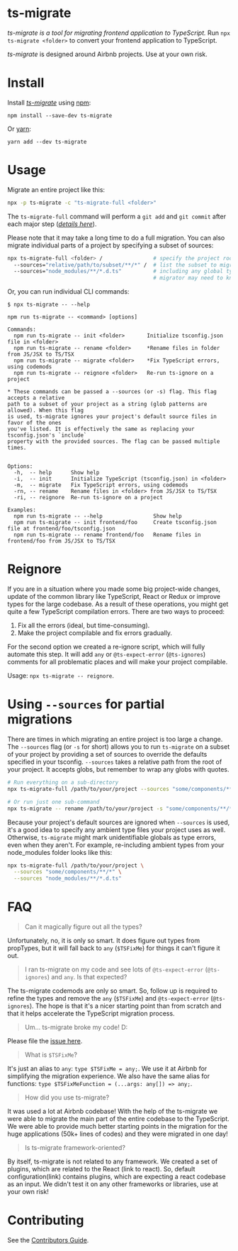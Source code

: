 # ts-migrate

_ts-migrate is a tool for migrating frontend application to TypeScript._
Run `npx ts-migrate <folder>` to convert your frontend application to TypeScript.

_ts-migrate_ is designed around Airbnb projects. Use at your own risk.

# Install

Install [_ts-migrate_](https://www.npmjs.com/package/ts-migrate) using [npm](https://www.npmjs.com):

`npm install --save-dev ts-migrate`

Or [yarn](https://yarnpkg.com):

`yarn add --dev ts-migrate`

# Usage

Migrate an entire project like this:

```sh
npx -p ts-migrate -c "ts-migrate-full <folder>"
```

The `ts-migrate-full` command will perform a `git add` and `git commit` after each major step (_[details here](https://github.com/patryk-w-bl/ts-migrate/blob/master/packages/ts-migrate/bin/ts-migrate-full.sh)_).

Please note that it may take a long time to do a full migration.
You can also migrate individual parts of a project by specifying a subset of sources:

```sh
npx ts-migrate-full <folder> /                # specify the project root, and
  --sources="relative/path/to/subset/**/*" /  # list the subset to migrate,
  --sources="node_modules/**/*.d.ts"          # including any global types that the
                                              # migrator may need to know about.
```

Or, you can run individual CLI commands:

```
$ npx ts-migrate -- --help

npm run ts-migrate -- <command> [options]

Commands:
  npm run ts-migrate -- init <folder>       Initialize tsconfig.json file in <folder>
  npm run ts-migrate -- rename <folder>     *Rename files in folder from JS/JSX to TS/TSX
  npm run ts-migrate -- migrate <folder>    *Fix TypeScript errors, using codemods
  npm run ts-migrate -- reignore <folder>   Re-run ts-ignore on a project

* These commands can be passed a --sources (or -s) flag. This flag accepts a relative
path to a subset of your project as a string (glob patterns are allowed). When this flag
is used, ts-migrate ignores your project's default source files in favor of the ones
you've listed. It is effectively the same as replacing your tsconfig.json's `include`
property with the provided sources. The flag can be passed multiple times.


Options:
  -h,  -- help      Show help
  -i,  -- init      Initialize TypeScript (tsconfig.json) in <folder>
  -m,  -- migrate   Fix TypeScript errors, using codemods
  -rn, -- rename    Rename files in <folder> from JS/JSX to TS/TSX
  -ri, -- reignore  Re-run ts-ignore on a project

Examples:
  npm run ts-migrate -- --help                Show help
  npm run ts-migrate -- init frontend/foo     Create tsconfig.json file at frontend/foo/tsconfig.json
  npm run ts-migrate -- rename frontend/foo   Rename files in frontend/foo from JS/JSX to TS/TSX

```

# Reignore

If you are in a situation where you made some big project-wide changes, update of the common library like TypeScript, React or Redux or improve types for the large codebase. As a result of these operations, you might get quite a few TypeScript compilation errors. There are two ways to proceed:

1.  Fix all the errors (ideal, but time-consuming).
2.  Make the project compilable and fix errors gradually.

For the second option we created a re-ignore script, which will fully automate this step. It will add `any` or `@ts-expect-error` (`@ts-ignores`) comments for all problematic places and will make your project compilable.

Usage: `npx ts-migrate -- reignore`.

# Using `--sources` for partial migrations

There are times in which migrating an entire project is too large a change. The `--sources` flag (or `-s` for short) allows you to run `ts-migrate` on a subset of your project by providing a set of sources to override the defaults specified in your tsconfig. `--sources` takes a relative path from the root of your project. It accepts globs, but remember to wrap any globs with quotes.

```sh
# Run everything on a sub-directory
npx ts-migrate-full /path/to/your/project --sources "some/components/**/*"

# Or run just one sub-command
npx ts-migrate -- rename /path/to/your/project -s "some/components/**/*"
```

Because your project's default sources are ignored when `--sources` is used, it's a good idea to specify any ambient type files your project uses as well. Otherwise, `ts-migrate` might mark unidentifiable globals as type errors, even when they aren't. For example, re-including ambient types from your node_modules folder looks like this:

```sh
npx ts-migrate-full /path/to/your/project \
  --sources "some/components/**/*" \
  --sources "node_modules/**/*.d.ts"
```

# FAQ

> Can it magically figure out all the types?

Unfortunately, no, it is only so smart. It does figure out types from propTypes, but it will fall back to `any` (`$TSFixMe`) for things it can't figure it out.

> I ran ts-migrate on my code and see lots of `@ts-expect-error` (`@ts-ignores`) and `any`. Is that expected?

The ts-migrate codemods are only so smart. So, follow up is required to refine the types and remove the `any` (`$TSFixMe`) and `@ts-expect-error` (`@ts-ignores`). The hope is that it's a nicer starting point than from scratch and that it helps accelerate the TypeScript migration process.

> Um... ts-migrate broke my code! D:

Please file the [issue here](https://github.com/patryk-w-bl/ts-migrate/issues/new).

> What is `$TSFixMe`?

It's just an alias to `any`: `type $TSFixMe = any;`. We use it at Airbnb for simplifying the migration experience.
We also have the same alias for functions: `type $TSFixMeFunction = (...args: any[]) => any;`.

> How did you use ts-migrate?

It was used a lot at Airbnb codebase! With the help of the ts-migrate we were able to migrate the main part of the entire codebase to the TypeScript. We were able to provide much better starting points in the migration for the huge applications (50k+ lines of codes) and they were migrated in one day!

> Is ts-migrate framework-oriented?

By itself, ts-migrate is not related to any framework. We created a set of plugins, which are related to the React (link to react). So, default configuration(link) contains plugins, which are expecting a react codebase as an input. We didn't test it on any other frameworks or libraries, use at your own risk!

# Contributing

See the [Contributors Guide](https://github.com/patryk-w-bl/ts-migrate/blob/master/CONTRIBUTING.md).
